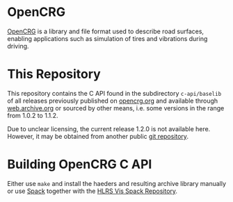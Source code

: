 OpenCRG
=======

[OpenCRG](https://en.wikipedia.org/wiki/OpenCRG) is a library and file format
used to describe road surfaces, enabling applications such as simulation of
tires and vibrations during driving.


This Repository
===============

This repository contains the C API found in the subdirectory `c-api/baselib`
of all releases previously published on [opencrg.org](http://opencrg.org/)
and available through
[web.archive.org](https://web.archive.org/web/*/opencrg.org) or sourced by
other means, i.e. some versions in the range from 1.0.2 to 1.1.2.

Due to unclear licensing, the current release 1.2.0 is not available here.
However, it may be obtained from another public
[git repository](https://code.asam.net/simulation/standard/asam-opencrg.git).


Building OpenCRG C API
======================

Either use `make` and install the haeders and resulting archive library
manually or use [Spack](https://spack.io/) together with the
[HLRS Vis Spack Repository](https://github.com/hlrs-vis/spack-hlrs-vis).

